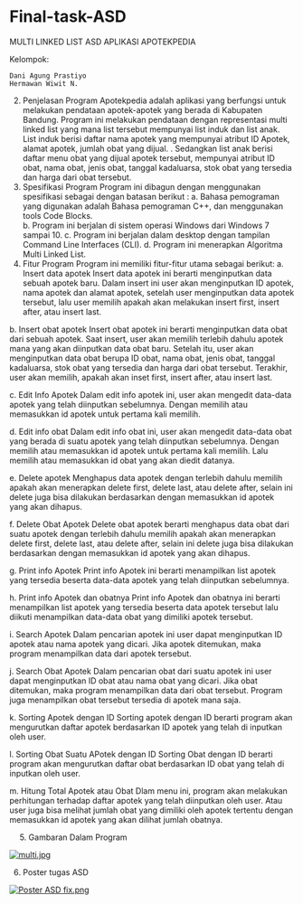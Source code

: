 # Final-task-ASD
MULTI LINKED LIST ASD
APLIKASI APOTEKPEDIA

Kelompok: 

	Dani Agung Prastiyo
	Hermawan Wiwit N.

2.	Penjelasan Program
Apotekpedia adalah aplikasi yang berfungsi untuk melakukan pendataan apotek-apotek yang berada di Kabupaten Bandung. Program ini melakukan pendataan dengan representasi multi linked list yang mana list tersebut mempunyai list induk dan list anak. List induk berisi daftar nama apotek yang mempunyai atribut ID Apotek, alamat apotek, jumlah obat yang dijual. . Sedangkan list anak berisi daftar menu obat yang dijual apotek tersebut, mempunyai atribut ID obat, nama obat, jenis obat, tanggal kadaluarsa, stok obat yang tersedia dan harga dari obat tersebut.
3.	Spesifikasi Program
Program ini dibagun dengan menggunakan spesifikasi sebagai dengan batasan berikut :
a.	Bahasa pemograman yang digunakan adalah Bahasa pemograman C++, dan menggunakan tools Code Blocks.  
b.	Program ini berjalan di sistem operasi Windows dari Windows 7 sampai 10.
c.	Program ini berjalan dalam desktop dengan tampilan Command Line Interfaces (CLI).
d.	Program ini menerapkan Algoritma Multi Linked List.
4.	Fitur Program
Program ini memiliki fitur-fitur utama sebagai berikut:
a.	Insert data apotek
Insert data apotek ini berarti menginputkan data sebuah apotek baru. Dalam insert ini user akan menginputkan ID apotek, nama apotek dan alamat apotek, setelah user menginputkan data apotek tersebut, lalu user memilih apakah akan melakukan insert first, insert after, atau insert last.

b.	Insert obat apotek
Insert obat apotek ini berarti menginputkan data obat dari sebuah apotek. Saat insert, user akan memilih terlebih dahulu apotek mana yang akan diinputkan data obat baru. Setelah itu, user akan menginputkan data obat berupa ID obat, nama obat, jenis obat, tanggal kadaluarsa, stok obat yang tersedia dan harga dari obat tersebut. Terakhir, user akan memilih, apakah akan inset first, insert after, atau insert last.

c.	Edit Info Apotek
Dalam edit info apotek ini, user akan mengedit data-data apotek yang telah diinputkan sebelumnya. Dengan memilih atau memasukkan id apotek untuk pertama kali memilih.

d.	Edit info obat 
Dalam edit info obat ini, user akan mengedit data-data obat yang berada di suatu apotek yang telah diinputkan sebelumnya. Dengan memilih atau memasukkan id apotek untuk pertama kali memilih. Lalu memilih atau memasukkan id obat yang akan diedit datanya.

e.	Delete apotek
Menghapus data apotek dengan terlebih dahulu memilih apakah akan menerapkan delete first, delete last, atau delete after, selain ini delete juga bisa dilakukan berdasarkan dengan memasukkan id apotek yang akan dihapus.

f.	Delete Obat Apotek
Delete obat apotek berarti menghapus data obat dari suatu apotek dengan terlebih dahulu memilih apakah akan menerapkan delete first, delete last, atau delete after, selain ini delete juga bisa dilakukan berdasarkan dengan memasukkan id apotek yang akan dihapus.

g.	Print info Apotek
Print info Apotek ini berarti menampilkan list apotek yang tersedia beserta data-data apotek yang telah diinputkan sebelumnya.

h.	Print info Apotek dan obatnya
Print info Apotek dan obatnya ini berarti menampilkan list apotek yang tersedia beserta data apotek tersebut lalu diikuti menampilkan data-data obat yang dimiliki apotek tersebut.




i.	Search Apotek
Dalam pencarian apotek ini user dapat menginputkan ID apotek atau nama apotek yang dicari. Jika apotek ditemukan, maka program menampilkan data dari apotek tersebut.

j.	Search Obat Apotek
Dalam pencarian obat dari suatu apotek ini user dapat menginputkan ID obat atau nama obat yang dicari. Jika obat ditemukan, maka program menampilkan data dari obat tersebut. Program juga menampilkan obat tersebut tersedia di apotek mana saja.

k.	Sorting Apotek dengan ID
Sorting apotek dengan ID berarti program akan mengurutkan daftar apotek berdasarkan ID apotek yang telah di inputkan oleh user.


l.	Sorting Obat Suatu APotek dengan ID
Sorting Obat dengan ID berarti program akan mengurutkan daftar obat berdasarkan ID obat yang telah di inputkan oleh user.

m.	Hitung Total Apotek atau Obat
Dlam menu ini, program akan melakukan perhitungan terhadap daftar apotek yang telah diinputkan oleh user. Atau user juga bisa melihat jumlah obat yang dimiliki oleh apotek tertentu dengan memasukkan id apotek yang akan dilihat jumlah obatnya.

 
5.	Gambaran Dalam Program

 [![multi.jpg](https://s18.postimg.org/gva2w90g9/multi.jpg)](https://postimg.org/image/6l7nx0akl/)
 
 6. Poster tugas ASD
 
 [![Poster ASD fix.png](https://s4.postimg.org/y8hvdrlil/Poster_ASD_fix.png)](https://postimg.org/image/uovxnyisp/)
